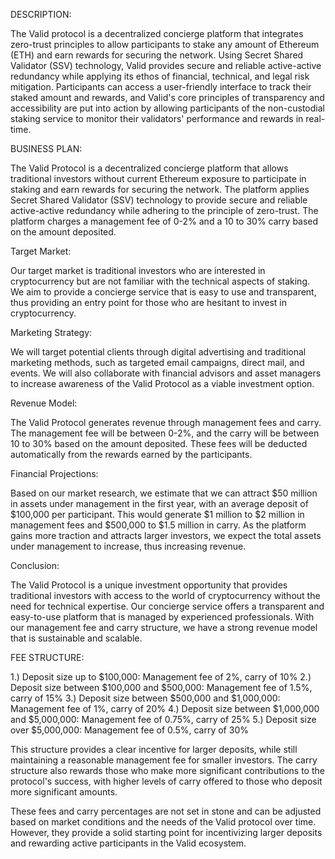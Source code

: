 DESCRIPTION:

The Valid protocol is a decentralized concierge platform that integrates zero-trust principles to allow participants to stake any amount of Ethereum (ETH) and earn rewards for securing the network. Using Secret Shared Validator (SSV) technology, Valid provides secure and reliable active-active redundancy while applying its ethos of financial, technical, and legal risk mitigation. Participants can access a user-friendly interface to track their staked amount and rewards, and Valid's core principles of transparency and accessibility are put into action by allowing participants of the non-custodial staking service to monitor their validators' performance and rewards in real-time.



BUSINESS PLAN:

The Valid Protocol is a decentralized concierge platform that allows traditional investors without current Ethereum exposure to participate in staking and earn rewards for securing the network. The platform applies Secret Shared Validator (SSV) technology to provide secure and reliable active-active redundancy while adhering to the principle of zero-trust. The platform charges a management fee of 0-2% and a 10 to 30% carry based on the amount deposited.

Target Market:

Our target market is traditional investors who are interested in cryptocurrency but are not familiar with the technical aspects of staking. We aim to provide a concierge service that is easy to use and transparent, thus providing an entry point for those who are hesitant to invest in cryptocurrency.

Marketing Strategy:

We will target potential clients through digital advertising and traditional marketing methods, such as targeted email campaigns, direct mail, and events. We will also collaborate with financial advisors and asset managers to increase awareness of the Valid Protocol as a viable investment option.

Revenue Model:

The Valid Protocol generates revenue through management fees and carry. The management fee will be between 0-2%, and the carry will be between 10 to 30% based on the amount deposited. These fees will be deducted automatically from the rewards earned by the participants.

Financial Projections:

Based on our market research, we estimate that we can attract $50 million in assets under management in the first year, with an average deposit of $100,000 per participant. This would generate $1 million to $2 million in management fees and $500,000 to $1.5 million in carry. As the platform gains more traction and attracts larger investors, we expect the total assets under management to increase, thus increasing revenue.

Conclusion:

The Valid Protocol is a unique investment opportunity that provides traditional investors with access to the world of cryptocurrency without the need for technical expertise. Our concierge service offers a transparent and easy-to-use platform that is managed by experienced professionals. With our management fee and carry structure, we have a strong revenue model that is sustainable and scalable.



FEE STRUCTURE:

1.) Deposit size up to $100,000: Management fee of 2%, carry of 10%
2.) Deposit size between $100,000 and $500,000: Management fee of 1.5%, carry of 15%
3.) Deposit size between $500,000 and $1,000,000: Management fee of 1%, carry of 20%
4.) Deposit size between $1,000,000 and $5,000,000: Management fee of 0.75%, carry of 25%
5.) Deposit size over $5,000,000: Management fee of 0.5%, carry of 30%

This structure provides a clear incentive for larger deposits, while still maintaining a reasonable management fee for smaller investors. The carry structure also rewards those who make more significant contributions to the protocol's success, with higher levels of carry offered to those who deposit more significant amounts.

These fees and carry percentages are not set in stone and can be adjusted based on market conditions and the needs of the Valid protocol over time. However, they provide a solid starting point for incentivizing larger deposits and rewarding active participants in the Valid ecosystem.
